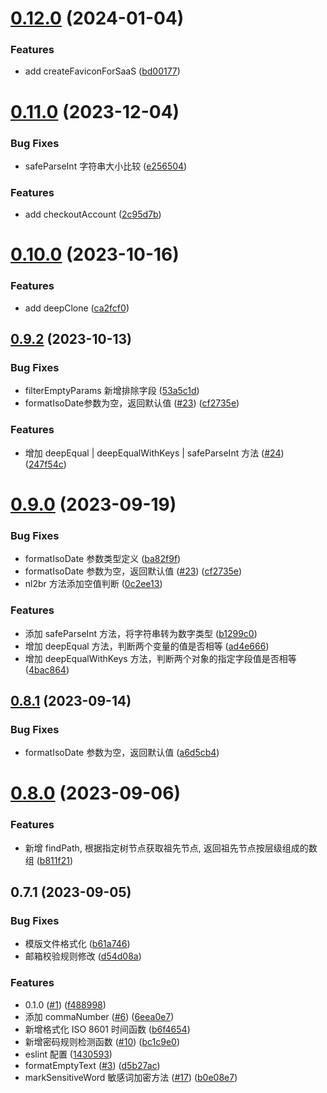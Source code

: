 # [0.12.0](https://github.com/SeeMusic/fn/compare/v0.11.0...v0.12.0) (2024-01-04)


### Features

* add createFaviconForSaaS ([bd00177](https://github.com/SeeMusic/fn/commit/bd001774ecf2f8f8af493c9d87f7534adec84370))



# [0.11.0](https://github.com/SeeMusic/fn/compare/v0.10.0...v0.11.0) (2023-12-04)


### Bug Fixes

* safeParseInt 字符串大小比较 ([e256504](https://github.com/SeeMusic/fn/commit/e256504df5b3cdff6256e5ef58639f5a8da2acfe))


### Features

* add checkoutAccount ([2c95d7b](https://github.com/SeeMusic/fn/commit/2c95d7bc21be6292b8c0d5b1ec8b06bf71eb1f2d))



# [0.10.0](https://github.com/SeeMusic/fn/compare/v0.9.2...v0.10.0) (2023-10-16)


### Features

* add deepClone ([ca2fcf0](https://github.com/SeeMusic/fn/commit/ca2fcf060da7ba1db55aba48fa4a6fabf08e25b3))



## [0.9.2](https://github.com/SeeMusic/fn/compare/v0.8.0...v0.9.2) (2023-10-13)


### Bug Fixes

* filterEmptyParams 新增排除字段 ([53a5c1d](https://github.com/SeeMusic/fn/commit/53a5c1d4e67dec0fd3773302ba31ec589b3ae558))
* formatIsoDate参数为空，返回默认值 ([#23](https://github.com/SeeMusic/fn/issues/23)) ([cf2735e](https://github.com/SeeMusic/fn/commit/cf2735e2f762539aafac32bd059e3b1f71914885))


### Features

* 增加 deepEqual | deepEqualWithKeys | safeParseInt 方法 ([#24](https://github.com/SeeMusic/fn/issues/24)) ([247f54c](https://github.com/SeeMusic/fn/commit/247f54c9a60773a5ded9f150d4dd1b59f4ccc856))



# [0.9.0](https://github.com/SeeMusic/fn/compare/v0.8.0...v0.9.0) (2023-09-19)


### Bug Fixes

* formatIsoDate 参数类型定义 ([ba82f9f](https://github.com/SeeMusic/fn/commit/ba82f9f6817206aa5510f768f9443714829b8599))
* formatIsoDate 参数为空，返回默认值 ([#23](https://github.com/SeeMusic/fn/issues/23)) ([cf2735e](https://github.com/SeeMusic/fn/commit/cf2735e2f762539aafac32bd059e3b1f71914885))
* nl2br 方法添加空值判断 ([0c2ee13](https://github.com/SeeMusic/fn/commit/0c2ee13f7f92e7c961cdef9676b3635a22e19e86))


### Features

* 添加 safeParseInt 方法，将字符串转为数字类型 ([b1299c0](https://github.com/SeeMusic/fn/commit/b1299c0ba32d4f99ede64bec37612c03c68b4346))
* 增加 deepEqual 方法，判断两个变量的值是否相等 ([ad4e666](https://github.com/SeeMusic/fn/commit/ad4e6664713a0abb21b7c63db868b372e0c5e2aa))
* 增加 deepEqualWithKeys 方法，判断两个对象的指定字段值是否相等 ([4bac864](https://github.com/SeeMusic/fn/commit/4bac8646858cd116a511b42002eade4b6ea7b522))



## [0.8.1](https://github.com/SeeMusic/fn/compare/v0.8.0...v0.8.1) (2023-09-14)


### Bug Fixes

* formatIsoDate 参数为空，返回默认值 ([a6d5cb4](https://github.com/SeeMusic/fn/commit/a6d5cb416908804fecbaf8564d55fc685d41ae75))



# [0.8.0](https://github.com/SeeMusic/fn/compare/v0.7.1...v0.8.0) (2023-09-06)


### Features

* 新增 findPath, 根据指定树节点获取祖先节点, 返回祖先节点按层级组成的数组 ([b811f21](https://github.com/SeeMusic/fn/commit/b811f210cfaa3bd95590ed880a4e17b2f7696f23))



## 0.7.1 (2023-09-05)


### Bug Fixes

* 模版文件格式化 ([b61a746](https://github.com/SeeMusic/fn/commit/b61a7466412102446dd4029ada7e44d5f39938b1))
* 邮箱校验规则修改 ([d54d08a](https://github.com/SeeMusic/fn/commit/d54d08ab003578996d868a024eeb84b7316159b9))


### Features

* 0.1.0 ([#1](https://github.com/SeeMusic/fn/issues/1)) ([f488998](https://github.com/SeeMusic/fn/commit/f488998b27df6972628ea58a6b0e3d35fe412149))
* 添加 commaNumber ([#6](https://github.com/SeeMusic/fn/issues/6)) ([6eea0e7](https://github.com/SeeMusic/fn/commit/6eea0e764de93aeae26b333aa53726ade0279487))
* 新增格式化 ISO 8601 时间函数 ([b6f4654](https://github.com/SeeMusic/fn/commit/b6f4654eb1772c31bacd9fd9810a6858308a204a))
* 新增密码规则检测函数 ([#10](https://github.com/SeeMusic/fn/issues/10)) ([bc1c9e0](https://github.com/SeeMusic/fn/commit/bc1c9e0beb3a1bba1a04678b1646540042579631))
* eslint 配置 ([1430593](https://github.com/SeeMusic/fn/commit/1430593c10a4032b2216597d50f5cb0aa1ac024b))
* formatEmptyText ([#3](https://github.com/SeeMusic/fn/issues/3)) ([d5b27ac](https://github.com/SeeMusic/fn/commit/d5b27acd86d3f1f51ff4e273b90c49223faea3d1))
* markSensitiveWord 敏感词加密方法 ([#17](https://github.com/SeeMusic/fn/issues/17)) ([b0e08e7](https://github.com/SeeMusic/fn/commit/b0e08e761a0824bafa64aac6bb900b00a18b5ca9))



